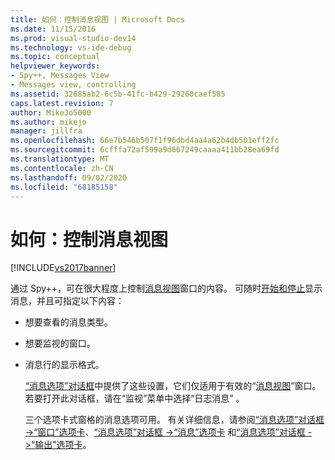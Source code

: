 ```yaml
---
title: 如何：控制消息视图 | Microsoft Docs
ms.date: 11/15/2016
ms.prod: visual-studio-dev14
ms.technology: vs-ide-debug
ms.topic: conceptual
helpviewer_keywords:
- Spy++, Messages View
- Messages view, controlling
ms.assetid: 32685ab2-6c5b-41fc-b429-29260caef585
caps.latest.revision: 7
author: MikeJo5000
ms.author: mikejo
manager: jillfra
ms.openlocfilehash: 66e7b546b507f1f96dbd4aa4a62b4db501eff2fc
ms.sourcegitcommit: 6cfffa72af599a9d667249caaaa411bb28ea69fd
ms.translationtype: MT
ms.contentlocale: zh-CN
ms.lasthandoff: 09/02/2020
ms.locfileid: "68185158"
---
```

# <a name="how-to-control-messages-view"></a>如何：控制消息视图
[!INCLUDE[vs2017banner](../includes/vs2017banner.md)]

通过 Spy++，可在很大程度上控制[消息视图](../debugger/messages-view.md)窗口的内容。 可随时[开始和停止](../debugger/how-to-start-and-stop-the-message-log-display.md)显示消息，并且可指定以下内容：  
  
- 想要查看的消息类型。  
  
- 想要监视的窗口。  
  
- 消息行的显示格式。  
  
  [“消息选项”对话框](../debugger/message-options-dialog-box.md)中提供了这些设置，它们仅适用于有效的“[消息视图](../debugger/messages-view.md)”窗口。 若要打开此对话框，请在“监视”菜单中选择“日志消息” 。  
  
  三个选项卡式窗格的消息选项可用。 有关详细信息，请参阅[“消息选项”对话框 -&gt;“窗口”选项卡](../debugger/windows-tab-message-options-dialog-box.md)、[“消息选项”对话框 -&gt;“消息”选项卡](../debugger/messages-tab-message-options-dialog-box.md) 和[“消息选项”对话框 -&gt;“输出”选项卡](../debugger/output-tab-message-options-dialog-box.md)。
